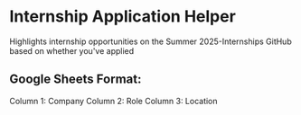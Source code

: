 # Internship Application Helper
 Highlights internship opportunities on the Summer 2025-Internships GitHub based on whether you've applied
 
 ## Google Sheets Format:
 Column 1: Company
 Column 2: Role
 Column 3: Location
